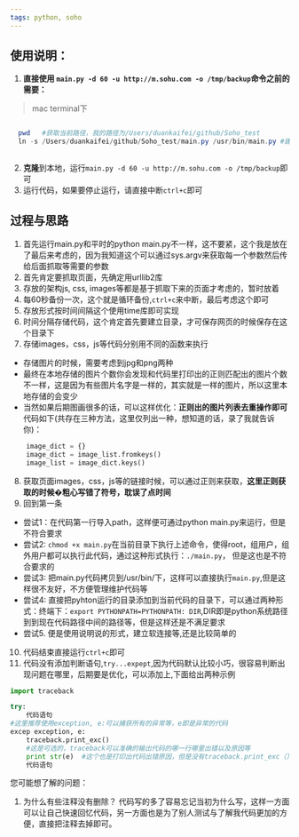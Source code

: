 ```yaml
---
tags: python, soho
---
```


## 使用说明：
1. **直接使用 `main.py -d 60 -u http://m.sohu.com -o /tmp/backup`命令之前的需要：**

>mac terminal下

```powershell

  pwd   #获取当前路径，我的路径为/Users/duankaifei/github/Soho_test
  ln -s /Users/duankaifei/github/Soho_test/main.py /usr/bin/main.py #建立当前main.py到／usr/bin／main.py的软连接，这样就可以直接使用上述命令了
 
```
2. **克隆**到本地，运行`main.py -d 60 -u http://m.sohu.com -o /tmp/backup`即可
3. 运行代码，如果要停止运行，请直接中断`ctrl+c`即可

## 过程与思路
1. 首先运行main.py和平时的python main.py不一样，这不要紧，这个我是放在了最后来考虑的，因为我知道这个可以通过sys.argv来获取每一个参数然后传给后面抓取等需要的参数 
2. 首先肯定要抓取页面，先确定用urllib2库
3. 存放的架构js, css, images等都是基于抓取下来的页面才考虑的，暂时放着
4. 每60秒备份一次，这个就是循环备份,`ctrl+c`来中断，最后考虑这个即可
5. 存放形式按时间间隔这个使用time库即可实现
6. 时间分隔存储代码，这个肯定首先要建立目录，才可保存网页的时候保存在这个目录下
7. 存储images，css，js等代码分别用不同的函数来执行
 - 存储图片的时候，需要考虑到jpg和png两种
 - 最终在本地存储的图片个数你会发现和代码里打印出的正则匹配出的图片个数不一样，这是因为有些图片名字是一样的，其实就是一样的图片，所以这里本地存储的会变少
 - 当然如果后期图画很多的话，可以这样优化：**正则出的图片列表去重操作即可**代码如下(共存在三种方法，这里仅列出一种，想知道的话，录了我就告诉你)：
```python
    image_dict = {}
    image_dict = image_list.fromkeys()
    image_list = image_dict.keys()
```

8. 获取页面images，css，js等的链接时候，可以通过正则来获取，**这里正则获取的时候�粗心写错了符号，耽误了点时间**
9. 回到第一条
 - 尝试1：在代码第一行导入path，这样便可通过python main.py来运行，但是不符合要求
 - 尝试2: `chmod +x main.py`在当前目录下执行上述命令，使得root，组用户，组外用户都可以执行此代码，通过这种形式执行：`./main.py`， 但是这也是不符合要求的
 - 尝试3: 把main.py代码拷贝到/usr/bin/下，这样可以直接执行`main.py`,但是这样很不友好，不方便管理维护代码等
 - 尝试4: 直接把pyhton运行的目录添加到当前代码的目录下，可以通过两种形式：终端下：`export PYTHONPATH=PYTHONPATH: DIR`,DIR即是python系统路径到到现在代码路径中间的路径等，但是这样还是不满足要求
 - 尝试5. 便是使用说明说的形式，建立软连接等,还是比较简单的
10. 代码结束直接运行`ctrl+c`即可
11. 代码没有添加判断语句,`try...expept`,因为代码默认比较小巧，很容易判断出现问题在哪里，后期要是优化，可以添加上,下面给出两种示例

```python
import traceback

try:
    代码语句
#这里推荐使用exception, e:可以捕获所有的异常等，e即是异常的代码
excep exception, e:  
    traceback.print_exc()  
    #这是可选的，traceback可以准确的输出代码的哪一行哪里出错以及原因等
    print str(e)  #这个也是打印出代码出错原因，但是没有traceback.print_exc（）详细，更加方便等
    代码语句
```

您可能想了解的问题：
1. 为什么有些注释没有删除？
 代码写的多了容易忘记当初为什么写，这样一方面可以让自己快速回忆代码，另一方面也是为了别人测试与了解我代码更加的方便，直接把注释去掉即可。
